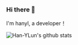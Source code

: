 ### Hi there 👋
I'm hanyl, a developer！


![Han-YLun's github stats](https://github-readme-stats.vercel.app/api?username=Han-YLun&show_icons=true&include_all_commits=true&hide=prs&theme=swift) 

